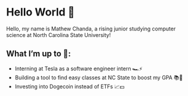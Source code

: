 # Hello World 👋

Hello, my name is Mathew Chanda, a rising junior studying computer science at North Carolina State University! 


## What I’m up to 🤔: 

- Interning at Tesla as a software engineer intern 🏎⚡️
- Building a tool to find easy classes at NC State to boost my GPA 📚📝
- Investing into Dogecoin instead of ETFs 📈💵
